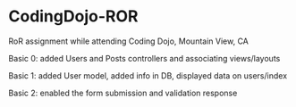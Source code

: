 CodingDojo-ROR
==============
RoR assignment while attending Coding Dojo, Mountain View, CA

Basic 0: added Users and Posts controllers and associating views/layouts

Basic 1: added User model, added info in DB, displayed data on users/index

Basic 2: enabled the form submission and validation response
